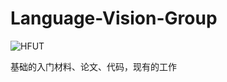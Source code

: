 # Language-Vision-Group
![HFUT](https://bkimg.cdn.bcebos.com/pic/63d0f703918fa0ecf62f7b3f219759ee3d6ddb1c?x-bce-process=image/resize,m_lfit,w_536,limit_1)

基础的入门材料、论文、代码，现有的工作
